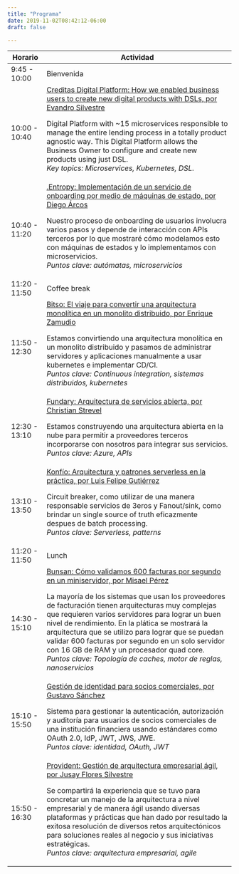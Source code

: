 ```yaml
---
title: "Programa"
date: 2019-11-02T08:42:12-06:00
draft: false

---
```


<table class="schedule">
<thead>
    <tr>
        <th>Horario</th>
        <th>Actividad</th>
    </tr>
</thead>
<tbody>
    <tr>
        <td class="horario">9:45 - 10:00</td>
        <td>
            Bienvenida
        </td>
    </tr>
    <tr>
        <td class="horario">10:00 - 10:40</td>
        <td class="sesion">
            <a data-toggle="collapse" href="#1">Creditas Digital Platform: How we enabled business users to create new digital products with DSLs, por Evandro Silvestre</a>
            <p id="1" class="collapse">Digital Platform with ~15 microservices responsible to manage the entire lending process in a totally product agnostic way. This Digital Platform allows the Business Owner to configure and create new products using just DSL. <br /><em>Key topics: Microservices, Kubernetes, DSL.</em></p>
        </td>
    </tr>
    <tr>
        <td class="horario">10:40 - 11:20</td>
        <td class="sesion">
            <a data-toggle="collapse" href="#2">.Entropy: Implementación de un servicio de onboarding por medio de máquinas de estado, por Diego Árcos</a>
            <p id="2" class="collapse">Nuestro proceso de onboarding de usuarios involucra varios pasos y depende de interacción con APIs terceros por lo que mostraré cómo modelamos esto con máquinas de estados y lo implementamos con microservicios.<br />
            <em>Puntos clave: autómatas, microservicios</em> 
            </p>
        </td>
    </tr>
    <tr>
        <td class="horario">11:20 - 11:50</td>
        <td class="break">
            Coffee break
        </td>
    </tr>
    <tr>
        <td class="horario">11:50 - 12:30</td>
        <td class="sesion">
            <a data-toggle="collapse" href="#3">Bitso: El viaje para convertir una arquitectura monolítica en un monolito distribuido, por Enrique Zamudio</a>
            <p id="3" class="collapse">Estamos convirtiendo una arquitectura monolítica en un monolito distribuido y pasamos de administrar servidores y aplicaciones manualmente a usar kubernetes e implementar CD/CI.<br />
            <em>Puntos clave: Continuous integration, sistemas distribuidos, kubernetes</em> 
            </p>
        </td>
    </tr>
    <tr>
        <td class="horario">12:30 - 13:10</td>
        <td class="sesion">
            <a data-toggle="collapse" href="#4">Fundary: Arquitectura de servicios abierta, por Christian Strevel</a>
            <p id="4" class="collapse">Estamos construyendo una arquitectura abierta en la nube para permitir a proveedores terceros incorporarse con nosotros para integrar sus servicios.<br />
            <em>Puntos clave: Azure, APIs</em> 
            </p>
        </td>
    </tr>
    <tr>
        <td class="horario">13:10 - 13:50</td>
        <td class="sesion">
            <a data-toggle="collapse" href="#5">Konfío: Arquitectura y patrones serverless en la práctica, por Luis Felipe Gutiérrez</a>
            <p id="5" class="collapse">Circuit breaker, como utilizar de una manera responsable servicios de 3eros y Fanout/sink, como brindar un single source of truth eficazmente despues de batch processing.<br />
            <em>Puntos clave: Serverless, patterns</em> 
            </p>
        </td>
    </tr>
    <tr>
        <td class="horario">11:20 - 11:50</td>
        <td class="break">
            Lunch
        </td>
    </tr>
    <tr>
        <td class="horario">14:30 - 15:10</td>
        <td class="sesion">
            <a data-toggle="collapse" href="#6">Bunsan: Cómo validamos 600 facturas por segundo en un miniservidor, por Misael Pérez</a>
            <p id="6" class="collapse">La mayoría de los sistemas que usan los proveedores de facturación tienen arquitecturas muy complejas que requieren varios servidores para lograr un buen nivel de rendimiento.
En la plática se mostrará la arquitectura que se utilizo para lograr que se puedan validar 600 facturas por segundo en un solo servidor con 16 GB de RAM y un procesador quad core.<br />
            <em>Puntos clave: Topología de caches, motor de reglas, nanoservicios</em> 
            </p>
        </td>
    </tr>
    <tr>
        <td class="horario">15:10 - 15:50</td>
        <td class="sesion">
            <a data-toggle="collapse" href="#7">Gestión de identidad para socios comerciales, por Gustavo Sánchez</a>
            <p id="7" class="collapse">Sistema para gestionar la autenticación, autorización y auditoría para usuarios de socios comerciales de una institución financiera usando estándares como OAuth 2.0, IdP, JWT, JWS, JWE.<br />
            <em>Puntos clave: identidad, OAuth, JWT</em> 
            </p>
        </td>
    </tr>
    <tr>
        <td class="horario">15:50 - 16:30</td>
        <td class="sesion">
            <a data-toggle="collapse" href="#8">Provident: Gestión de arquitectura empresarial ágil, por Jusay Flores Silvestre</a>
            <p id="8" class="collapse">Se compartirá la experiencia que se tuvo para concretar un manejo de la arquitectura a nivel empresarial y de manera ágil usando diversas plataformas y prácticas que han dado por resultado la exitosa resolución de diversos retos arquitectónicos para soluciones reales al negocio y sus iniciativas estratégicas.<br />
            <em>Puntos clave: arquitectura empresarial, agile</em> 
            </p>
        </td>
    </tr>
</tbody>    
</table>   
